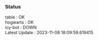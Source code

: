 ### Status


table : OK  
hogwarts : OK  
icy-bot : DOWN  
Latest Update : 2023-11-08 18:09:59.619415
